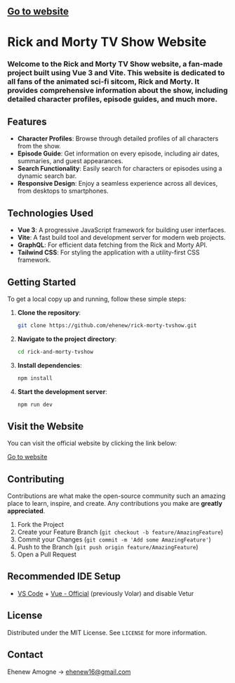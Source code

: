 ## [Go to website](https://rick-morty-tvshow.netlify.app/)

# Rick and Morty TV Show Website

### Welcome to the Rick and Morty TV Show website, a fan-made project built using Vue 3 and Vite. This website is dedicated to all fans of the animated sci-fi sitcom, Rick and Morty. It provides comprehensive information about the show, including detailed character profiles, episode guides, and much more.

## Features

- **Character Profiles**: Browse through detailed profiles of all characters from the show.
- **Episode Guide**: Get information on every episode, including air dates, summaries, and guest appearances.
- **Search Functionality**: Easily search for characters or episodes using a dynamic search bar.
- **Responsive Design**: Enjoy a seamless experience across all devices, from desktops to smartphones.

## Technologies Used

- **Vue 3**: A progressive JavaScript framework for building user interfaces.
- **Vite**: A fast build tool and development server for modern web projects.
- **GraphQL**: For efficient data fetching from the Rick and Morty API.
- **Tailwind CSS**: For styling the application with a utility-first CSS framework.

## Getting Started

To get a local copy up and running, follow these simple steps:

1. **Clone the repository**:
    ```bash
    git clone https://github.com/ehenew/rick-morty-tvshow.git
    ```
2. **Navigate to the project directory**:
    ```bash
    cd rick-and-morty-tvshow
    ```
3. **Install dependencies**:
    ```bash
    npm install
    ```
4. **Start the development server**:
    ```bash
    npm run dev
    ```

## Visit the Website

You can visit the official website by clicking the link below:

[Go to website](https://rick-morty-tvshow.netlify.app/)

## Contributing

Contributions are what make the open-source community such an amazing place to learn, inspire, and create. Any contributions you make are **greatly appreciated**.

1. Fork the Project
2. Create your Feature Branch (`git checkout -b feature/AmazingFeature`)
3. Commit your Changes (`git commit -m 'Add some AmazingFeature'`)
4. Push to the Branch (`git push origin feature/AmazingFeature`)
5. Open a Pull Request

## Recommended IDE Setup

- [VS Code](https://code.visualstudio.com/) + [Vue - Official](https://marketplace.visualstudio.com/items?itemName=Vue.volar) (previously Volar) and disable Vetur

## License

Distributed under the MIT License. See `LICENSE` for more information.

## Contact

Ehenew Amogne -> [ehenew16@gmail.com](mailto:ehenew16@gmail.com)


